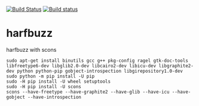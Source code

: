 [![Build Status](https://travis-ci.org/dmoody256/harfbuzz.svg?branch=master)](https://travis-ci.org/dmoody256/harfbuzz)
[![Build status](https://ci.appveyor.com/api/projects/status/wm9stjqj6g4pk2s4/branch/master?svg=true)](https://ci.appveyor.com/project/dmoody256/harfbuzz/branch/master)
# harfbuzz
harfbuzz with scons
```
sudo apt-get install binutils gcc g++ pkg-config ragel gtk-doc-tools libfreetype6-dev libglib2.0-dev libcairo2-dev libicu-dev libgraphite2-dev python python-pip gobject-introspection libgirepository1.0-dev 
sudo python -m pip install -U pip
sudo -H pip install -U wheel setuptools 
sudo -H pip install -U scons
scons --have-freetype --have-graphite2 --have-glib --have-icu --have-gobject --have-introspection
```
